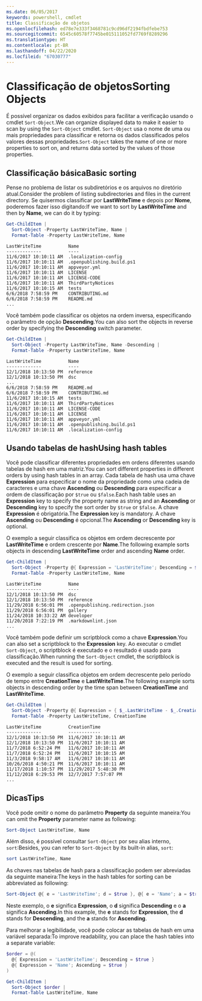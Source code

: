 ```yaml
---
ms.date: 06/05/2017
keywords: powershell, cmdlet
title: Classificação de objetos
ms.openlocfilehash: ed78e7e333f3468781c9cd96df2194fbdfebe753
ms.sourcegitcommit: 6545c60578f7745be015111052fd7769f8289296
ms.translationtype: HT
ms.contentlocale: pt-BR
ms.lasthandoff: 04/22/2020
ms.locfileid: "67030777"
---
```

# <a name="sorting-objects"></a><span data-ttu-id="4028c-103">Classificação de objetos</span><span class="sxs-lookup"><span data-stu-id="4028c-103">Sorting Objects</span></span>

<span data-ttu-id="4028c-104">É possível organizar os dados exibidos para facilitar a verificação usando o cmdlet `Sort-Object`.</span><span class="sxs-lookup"><span data-stu-id="4028c-104">We can organize displayed data to make it easier to scan by using the `Sort-Object` cmdlet.</span></span> <span data-ttu-id="4028c-105">`Sort-Object` usa o nome de uma ou mais propriedades para classificar e retorna os dados classificados pelos valores dessas propriedades.</span><span class="sxs-lookup"><span data-stu-id="4028c-105">`Sort-Object` takes the name of one or more properties to sort on, and returns data sorted by the values of those properties.</span></span>

## <a name="basic-sorting"></a><span data-ttu-id="4028c-106">Classificação básica</span><span class="sxs-lookup"><span data-stu-id="4028c-106">Basic sorting</span></span>

<span data-ttu-id="4028c-107">Pense no problema de listar os subdiretórios e os arquivos no diretório atual.</span><span class="sxs-lookup"><span data-stu-id="4028c-107">Consider the problem of listing subdirectories and files in the current directory.</span></span>
<span data-ttu-id="4028c-108">Se quisermos classificar por **LastWriteTime** e depois por **Nome**, poderemos fazer isso digitando:</span><span class="sxs-lookup"><span data-stu-id="4028c-108">If we want to sort by **LastWriteTime** and then by **Name**, we can do it by typing:</span></span>

```powershell
Get-ChildItem |
  Sort-Object -Property LastWriteTime, Name |
  Format-Table -Property LastWriteTime, Name
```

```output
LastWriteTime          Name
-------------          ----
11/6/2017 10:10:11 AM  .localization-config
11/6/2017 10:10:11 AM  .openpublishing.build.ps1
11/6/2017 10:10:11 AM  appveyor.yml
11/6/2017 10:10:11 AM  LICENSE
11/6/2017 10:10:11 AM  LICENSE-CODE
11/6/2017 10:10:11 AM  ThirdPartyNotices
11/6/2017 10:10:15 AM  tests
6/6/2018 7:58:59 PM    CONTRIBUTING.md
6/6/2018 7:58:59 PM    README.md
...
```

<span data-ttu-id="4028c-109">Você também pode classificar os objetos na ordem inversa, especificando o parâmetro de opção **Descending**.</span><span class="sxs-lookup"><span data-stu-id="4028c-109">You can also sort the objects in reverse order by specifying the **Descending** switch parameter.</span></span>

```powershell
Get-ChildItem |
  Sort-Object -Property LastWriteTime, Name -Descending |
  Format-Table -Property LastWriteTime, Name
```

```output
LastWriteTime          Name
-------------          ----
12/1/2018 10:13:50 PM  reference
12/1/2018 10:13:50 PM  dsc
...
6/6/2018 7:58:59 PM    README.md
6/6/2018 7:58:59 PM    CONTRIBUTING.md
11/6/2017 10:10:15 AM  tests
11/6/2017 10:10:11 AM  ThirdPartyNotices
11/6/2017 10:10:11 AM  LICENSE-CODE
11/6/2017 10:10:11 AM  LICENSE
11/6/2017 10:10:11 AM  appveyor.yml
11/6/2017 10:10:11 AM  .openpublishing.build.ps1
11/6/2017 10:10:11 AM  .localization-config
```

## <a name="using-hash-tables"></a><span data-ttu-id="4028c-110">Usando tabelas de hash</span><span class="sxs-lookup"><span data-stu-id="4028c-110">Using hash tables</span></span>

<span data-ttu-id="4028c-111">Você pode classificar diferentes propriedades em ordens diferentes usando tabelas de hash em uma matriz.</span><span class="sxs-lookup"><span data-stu-id="4028c-111">You can sort different properties in different orders by using hash tables in an array.</span></span>
<span data-ttu-id="4028c-112">Cada tabela de hash usa uma chave **Expression** para especificar o nome da propriedade como uma cadeia de caracteres e uma chave **Ascending** ou **Descending** para especificar a ordem de classificação por `$true` ou `$false`.</span><span class="sxs-lookup"><span data-stu-id="4028c-112">Each hash table uses an **Expression** key to specify the property name as string and an **Ascending** or **Descending** key to specify the sort order by `$true` or `$false`.</span></span>
<span data-ttu-id="4028c-113">A chave **Expression** é obrigatória.</span><span class="sxs-lookup"><span data-stu-id="4028c-113">The **Expression** key is mandatory.</span></span>
<span data-ttu-id="4028c-114">A chave **Ascending** ou **Descending** é opcional.</span><span class="sxs-lookup"><span data-stu-id="4028c-114">The **Ascending** or **Descending** key is optional.</span></span>

<span data-ttu-id="4028c-115">O exemplo a seguir classifica os objetos em ordem decrescente por **LastWriteTime** e ordem crescente por **Name**.</span><span class="sxs-lookup"><span data-stu-id="4028c-115">The following example sorts objects in descending **LastWriteTime** order and ascending **Name** order.</span></span>

```powershell
Get-ChildItem |
  Sort-Object -Property @{ Expression = 'LastWriteTime'; Descending = $true }, @{ Expression = 'Name'; Ascending = $true } |
  Format-Table -Property LastWriteTime, Name
```

```output
LastWriteTime          Name
-------------          ----
12/1/2018 10:13:50 PM  dsc
12/1/2018 10:13:50 PM  reference
11/29/2018 6:56:01 PM  .openpublishing.redirection.json
11/29/2018 6:56:01 PM  gallery
11/24/2018 10:33:22 AM developer
11/20/2018 7:22:19 PM  .markdownlint.json
...
```

<span data-ttu-id="4028c-116">Você também pode definir um scriptblock como a chave **Expression**.</span><span class="sxs-lookup"><span data-stu-id="4028c-116">You can also set a scriptblock to the **Expression** key.</span></span>
<span data-ttu-id="4028c-117">Ao executar o cmdlet `Sort-Object`, o scriptblock é executado e o resultado é usado para classificação.</span><span class="sxs-lookup"><span data-stu-id="4028c-117">When running the `Sort-Object` cmdlet, the scriptblock is executed and the result is used for sorting.</span></span>

<span data-ttu-id="4028c-118">O exemplo a seguir classifica objetos em ordem decrescente pelo período de tempo entre **CreationTime** e **LastWriteTime**.</span><span class="sxs-lookup"><span data-stu-id="4028c-118">The following example sorts objects in descending order by the time span between **CreationTime** and **LastWriteTime**.</span></span>

```powershell
Get-ChildItem |
  Sort-Object -Property @{ Expression = { $_.LastWriteTime - $_.CreationTime }; Descending = $true } |
  Format-Table -Property LastWriteTime, CreationTime
```

```output
LastWriteTime          CreationTime
-------------          ------------
12/1/2018 10:13:50 PM  11/6/2017 10:10:11 AM
12/1/2018 10:13:50 PM  11/6/2017 10:10:11 AM
11/7/2018 6:52:24 PM   11/6/2017 10:10:11 AM
11/7/2018 6:52:24 PM   11/6/2017 10:10:15 AM
11/3/2018 9:58:17 AM   11/6/2017 10:10:11 AM
10/26/2018 4:50:21 PM  11/6/2017 10:10:11 AM
11/17/2018 1:10:57 PM  11/29/2017 5:48:30 PM
11/12/2018 6:29:53 PM  12/7/2017 7:57:07 PM
...
```

## <a name="tips"></a><span data-ttu-id="4028c-119">Dicas</span><span class="sxs-lookup"><span data-stu-id="4028c-119">Tips</span></span>

<span data-ttu-id="4028c-120">Você pode omitir o nome do parâmetro **Property** da seguinte maneira:</span><span class="sxs-lookup"><span data-stu-id="4028c-120">You can omit the **Property** parameter name as following:</span></span>

```powershell
Sort-Object LastWriteTime, Name
```

<span data-ttu-id="4028c-121">Além disso, é possível consultar `Sort-Object` por seu alias interno, `sort`:</span><span class="sxs-lookup"><span data-stu-id="4028c-121">Besides, you can refer to `Sort-Object` by its built-in alias, `sort`:</span></span>

```powershell
sort LastWriteTime, Name
```

<span data-ttu-id="4028c-122">As chaves nas tabelas de hash para a classificação podem ser abreviadas da seguinte maneira:</span><span class="sxs-lookup"><span data-stu-id="4028c-122">The keys in the hash tables for sorting can be abbreviated as following:</span></span>

```powershell
Sort-Object @{ e = 'LastWriteTime'; d = $true }, @{ e = 'Name'; a = $true }
```

<span data-ttu-id="4028c-123">Neste exemplo, o **e** significa **Expression**, o **d** significa **Descending** e o **a** significa **Ascending**.</span><span class="sxs-lookup"><span data-stu-id="4028c-123">In this example, the **e** stands for **Expression**, the **d** stands for **Descending**, and the **a** stands for **Ascending**.</span></span>

<span data-ttu-id="4028c-124">Para melhorar a legibilidade, você pode colocar as tabelas de hash em uma variável separada:</span><span class="sxs-lookup"><span data-stu-id="4028c-124">To improve readability, you can place the hash tables into a separate variable:</span></span>

```powershell
$order = @(
  @{ Expression = 'LastWriteTime'; Descending = $true }
  @{ Expression = 'Name'; Ascending = $true }
)

Get-ChildItem |
  Sort-Object $order |
  Format-Table LastWriteTime, Name
```
